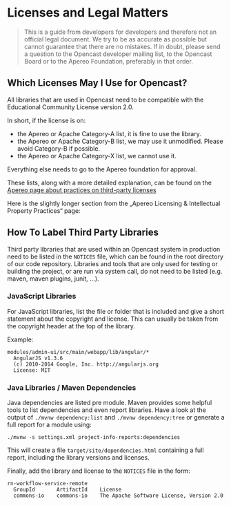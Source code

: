 Licenses and Legal Matters
==========================

> This is a guide from developers for developers and therefore not an official legal document. We try to be as accurate
> as possible but cannot guarantee that there are no mistakes. If in doubt, please send a question to the Opencast
> developer mailing list, to the Opencast Board or to the Apereo Foundation, preferably in that order.


Which Licenses May I Use for Opencast?
--------------------------------------

All libraries that are used in Opencast need to be compatible with the Educational Community License version 2.0.

In short, if the license is on:

* the Apereo or Apache Category-A list, it is fine to use the library.
* the Apereo or Apache Category-B list, we may use it unmodified. Please avoid Category-B if possible.
* the Apereo or Apache Category-X list, we cannot use it.

Everything else needs to go to the Apereo foundation for approval.

These lists, along with a more detailed explanation, can be found on the [Apereo page about practices on third-party
licenses](https://apereo.org/licensing/third-party)


Here is the slightly longer section from the „Apereo Licensing & Intellectual Property Practices“ page:


How To Label Third Party Libraries
----------------------------------

Third party libraries that are used within an Opencast system in production need to be listed in the `NOTICES` file,
which can be found in the root directory of our code repository. Libraries and tools that are only used for testing or
building the project, or are run via system call, do not need to be listed (e.g. maven, maven plugins, junit, ...).


### JavaScript Libraries

For JavaScript libraries, list the file or folder that is included and give a short statement about the copyright and
license. This can usually be taken from the copyright header at the top of the library.

Example:

    modules/admin-ui/src/main/webapp/lib/angular/*
      AngularJS v1.3.6
      (c) 2010-2014 Google, Inc. http://angularjs.org
      License: MIT


### Java Libraries / Maven Dependencies

Java dependencies are listed pre module. Maven provides some helpful tools to list dependencies and even report
libraries. Have a look at the output of `./mvnw dependency:list` and `./mvnw dependency:tree` or generate a full report
for a module using:

    ./mvnw -s settings.xml project-info-reports:dependencies

This will create a file `target/site/dependencies.html` containing a full report, including the library versions and
licenses.

Finally, add the library and license to the `NOTICES` file in the form:


    rn-workflow-service-remote
      GroupId       ArtifactId    License
      commons-io    commons-io    The Apache Software License, Version 2.0
